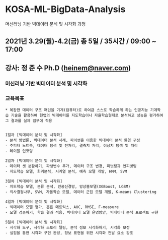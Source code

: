 # KOSA-ML-BigData-Analysis
머신러닝 기반 빅데이터 분석 및 시각화 과정

## 2021년 3.29(월)-4.2(금) 총 5일 / 35시간 / 09:00 ~ 17:00

## 강사:  정 준 수 Ph.D (heinem@naver.com)


### 머신러닝 기반 빅데이터 분석 및 시각화

### 교육목표

	* 복잡한 데이터 구조 패턴을 기계(컴퓨터)로 하여금 스스로 학습하게 하는 인공지능 기계학습 기술을 활용하여 현업의 빅데이터를 지도학습이나 자율학습형태로 분석하고 성능을 평가하여 그 결과를 실제 업무에 적용


	1일차 [빅데이터 분석 및 시각화]
	- 분석 방법론, 빅데이터 분석 사례, 파이썬을 이용한 빅데이터 분석 환경 구성
	- 주피터 노트북, 데이터 탐색 및 전처리, 결측치 처리, 이상치 탐색 및 처리
	- 레이블 인코딩

	2일차 [빅데이터 분석 및 시각화]
	- 데이터 셋 분할하기, 파생변수 추가, 데이터 구조 변경, 피벗팅과 언피벗팅
	- 지도학습 모델, 회귀분석, 시계열 분석, 예측 모델 개발, HMM, SVM

	3일차 [빅데이터 분석 및 시각화]
	- 지도학습 모델, 분류 분석, 인공신경망, 앙상블모델(XGBoost, LGBM)
	- 의사결정나무, SVM, 자율학습 모델, 데이터 군집 모델 개발, K-means Clustering

	4일차 [빅데이터 분석 및 시각화]
	- 빅데이터 모델 평가, 혼돈 메트릭스, AUC, RMSE, F-measure
	- 모델 검증하기, 학습 결과 적용, 빅데이터 모델 운영방안, 빅데이터 분석 프로젝트 구현

	5일차 [빅데이터 분석 및 시각화]
	- 시각화 도구, 시각화 스토리 텔링, 분석 정보 시각화하기, 시각화 보정
	- 실험을 통한 시각화 구현 완성, 정보 표현을 위한 시각화 전달 요소 강조
